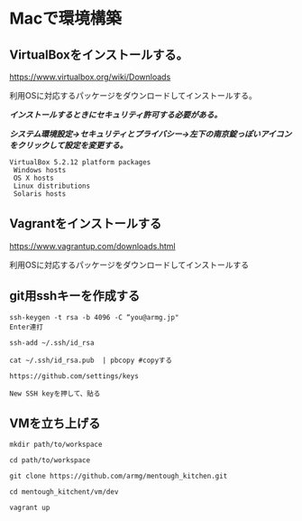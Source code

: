 # Macで環境構築


## VirtualBoxをインストールする。

https://www.virtualbox.org/wiki/Downloads

利用OSに対応するパッケージをダウンロードしてインストールする。

***インストールするときにセキュリティ許可する必要がある。***

***システム環境設定→セキュリティとプライバシー→左下の南京錠っぽいアイコンをクリックして設定を変更する。***

```
VirtualBox 5.2.12 platform packages
 Windows hosts
 OS X hosts
 Linux distributions
 Solaris hosts
``` 

## Vagrantをインストールする

https://www.vagrantup.com/downloads.html

利用OSに対応するパッケージをダウンロードしてインストールする


## git用sshキーを作成する

```
ssh-keygen -t rsa -b 4096 -C “you@armg.jp"
Enter連打

ssh-add ~/.ssh/id_rsa

cat ~/.ssh/id_rsa.pub  | pbcopy #copyする

https://github.com/settings/keys

New SSH keyを押して、貼る

```


## VMを立ち上げる

```
mkdir path/to/workspace

cd path/to/workspace

git clone https://github.com/armg/mentough_kitchen.git

cd mentough_kitchent/vm/dev

vagrant up

```

